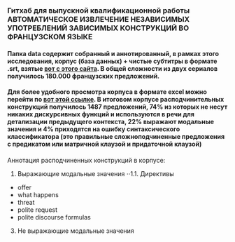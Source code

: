 ### Гитхаб для выпускной квалификационной работы АВТОМАТИЧЕСКОЕ ИЗВЛЕЧЕНИЕ НЕЗАВИСИМЫХ УПОТРЕБЛЕНИЙ ЗАВИСИМЫХ КОНСТРУКЦИЙ ВО ФРАНЦУЗСКОМ ЯЗЫКЕ
#### Папка data содержит собранный и аннотированный, в рамках этого исследования, корпус (база данных) + чистые субтитры в формате .srt, взятые [вот с этого сайта](https://subscene.com/subtitles/searchbytitle). В общей сложности из двух сериалов получилось 180.000 французских предложений.

#### Для более удобного просмотра корпуса в формате excel можно перейти по [вот этой ссылке](https://docs.google.com/spreadsheets/d/1cK4FIrm-TUd_zXS_ekeLvN_TTJQ7-Kr4ec_4be4ibWs/edit?usp=sharing). В итоговом корпусе расподчинительных конструкций получилось 1487 предложений, 74% из которых не несут никаких дискурсивных функций и используются в речи для детализации предыдущего контекста, 22% выражают модальные значения и 4% приходятся на ошибку синтаксического классификатора (это правильные сложноподчиненные предложения с предикатом или матричной клаузой и придаточной клаузой)


####
Аннотация расподчиненных конструкций в корпусе:
1. Выражающие модальные значения
⋅⋅1.1. Директивы
- offer
- what happens
- threat
- polite request
- polite discourse formulas

3. Не выражающие модальные значения





<!-- 1. Диадически зависимые:
2. 
      2.   dyadic
      1.2 dyadic clarification
      1.3 dyadic complaint
     2. Выражающие модальные значения:
 
      2.2 Не директивы
            2.2.1  wish
 -->
